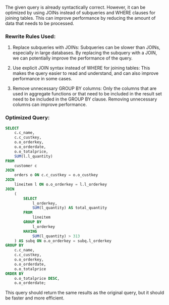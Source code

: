 The given query is already syntactically correct. However, it can be optimized by using JOINs instead of subqueries and WHERE clauses for joining tables. This can improve performance by reducing the amount of data that needs to be processed.

### Rewrite Rules Used:

1. Replace subqueries with JOINs: Subqueries can be slower than JOINs, especially in large databases. By replacing the subquery with a JOIN, we can potentially improve the performance of the query.

2. Use explicit JOIN syntax instead of WHERE for joining tables: This makes the query easier to read and understand, and can also improve performance in some cases.

3. Remove unnecessary GROUP BY columns: Only the columns that are used in aggregate functions or that need to be included in the result set need to be included in the GROUP BY clause. Removing unnecessary columns can improve performance.

### Optimized Query:

```sql
SELECT 
    c.c_name, 
    c.c_custkey, 
    o.o_orderkey, 
    o.o_orderdate, 
    o.o_totalprice, 
    SUM(l.l_quantity)
FROM 
    customer c
JOIN 
    orders o ON c.c_custkey = o.o_custkey
JOIN 
    lineitem l ON o.o_orderkey = l.l_orderkey
JOIN 
    (
        SELECT 
            l_orderkey, 
            SUM(l_quantity) AS total_quantity
        FROM 
            lineitem
        GROUP BY 
            l_orderkey
        HAVING 
            SUM(l_quantity) > 313
    ) AS subq ON o.o_orderkey = subq.l_orderkey
GROUP BY 
    c.c_name, 
    c.c_custkey, 
    o.o_orderkey, 
    o.o_orderdate, 
    o.o_totalprice
ORDER BY 
    o.o_totalprice DESC, 
    o.o_orderdate;
```

This query should return the same results as the original query, but it should be faster and more efficient.